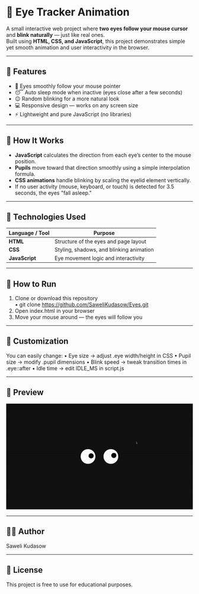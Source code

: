 # 👀 Eye Tracker Animation

A small interactive web project where **two eyes follow your mouse cursor** and **blink naturally** — just like real ones.  
Built using **HTML, CSS, and JavaScript**, this project demonstrates simple yet smooth animation and user interactivity in the browser.

---

## 🌟 Features

- 🧿 Eyes smoothly follow your mouse pointer  
- 😴 Auto sleep mode when inactive (eyes close after a few seconds)  
- 😉 Random blinking for a more natural look  
- 💻 Responsive design — works on any screen size  
- ⚡ Lightweight and pure JavaScript (no libraries)

---

## 🧩 How It Works

- **JavaScript** calculates the direction from each eye’s center to the mouse position.  
- **Pupils** move toward that direction smoothly using a simple interpolation formula.  
- **CSS animations** handle blinking by scaling the eyelid element vertically.  
- If no user activity (mouse, keyboard, or touch) is detected for 3.5 seconds, the eyes "fall asleep."

---

## 🧠 Technologies Used

| Language / Tool | Purpose |
|------------------|----------|
| **HTML** | Structure of the eyes and page layout |
| **CSS** | Styling, shadows, and blinking animation |
| **JavaScript** | Eye movement logic and interactivity |

---

## 🚀 How to Run

1. Clone or download this repository  
   	•	git clone https://github.com/SaweliKudasow/Eyes.git
2.	Open index.html in your browser
3.	Move your mouse around — the eyes will follow you 

---

## 🎨 Customization

You can easily change:
	•	Eye size → adjust .eye width/height in CSS
	•	Pupil size → modify .pupil dimensions
	•	Blink speed → tweak transition times in .eye::after
	•	Idle time → edit IDLE_MS in script.js

---

## 📸 Preview

![Eyes Follow Mouse Demo](Preview.gif)

---

## 🧑‍💻 Author

Saweli Kudasow

---

## 📜 License

This project is free to use for educational purposes.